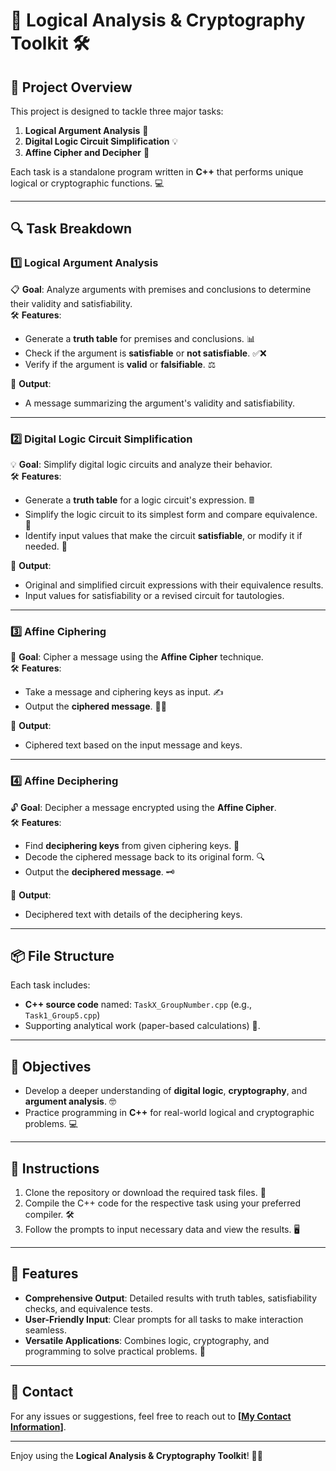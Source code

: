 # 🎯 Logical Analysis & Cryptography Toolkit 🛠️

## 🚀 Project Overview
This project is designed to tackle three major tasks:
1. **Logical Argument Analysis** 🧠
2. **Digital Logic Circuit Simplification** 💡
3. **Affine Cipher and Decipher** 🔐

Each task is a standalone program written in **C++** that performs unique logical or cryptographic functions. 💻

---

## 🔍 Task Breakdown

### 1️⃣ **Logical Argument Analysis**
📋 **Goal**: Analyze arguments with premises and conclusions to determine their validity and satisfiability.  
🛠 **Features**:
- Generate a **truth table** for premises and conclusions. 📊
- Check if the argument is **satisfiable** or **not satisfiable**. ✅❌
- Verify if the argument is **valid** or **falsifiable**. ⚖️

📄 **Output**:
- A message summarizing the argument's validity and satisfiability.

---

### 2️⃣ **Digital Logic Circuit Simplification**
💡 **Goal**: Simplify digital logic circuits and analyze their behavior.  
🛠 **Features**:
- Generate a **truth table** for a logic circuit's expression. 🖩
- Simplify the logic circuit to its simplest form and compare equivalence. 🧮
- Identify input values that make the circuit **satisfiable**, or modify it if needed. 🔧

📄 **Output**:
- Original and simplified circuit expressions with their equivalence results.
- Input values for satisfiability or a revised circuit for tautologies.

---

### 3️⃣ **Affine Ciphering**
🔐 **Goal**: Cipher a message using the **Affine Cipher** technique.  
🛠 **Features**:
- Take a message and ciphering keys as input. ✍️
- Output the **ciphered message**. 🕵️‍♂️

📄 **Output**:
- Ciphered text based on the input message and keys.

---

### 4️⃣ **Affine Deciphering**
🔓 **Goal**: Decipher a message encrypted using the **Affine Cipher**.  
🛠 **Features**:
- Find **deciphering keys** from given ciphering keys. 🔑
- Decode the ciphered message back to its original form. 🔍
- Output the **deciphered message**. 🗝️

📄 **Output**:
- Deciphered text with details of the deciphering keys.

---

## 📦 File Structure
Each task includes:
- **C++ source code** named: `TaskX_GroupNumber.cpp` (e.g., `Task1_Group5.cpp`)
- Supporting analytical work (paper-based calculations) 📜.

---

## 🎯 Objectives
- Develop a deeper understanding of **digital logic**, **cryptography**, and **argument analysis**. 🤓
- Practice programming in **C++** for real-world logical and cryptographic problems. 💻

---

## 📝 Instructions
1. Clone the repository or download the required task files. 📂
2. Compile the C++ code for the respective task using your preferred compiler. 🛠️
3. Follow the prompts to input necessary data and view the results. 🖥️

---

## 🎉 Features
- **Comprehensive Output**: Detailed results with truth tables, satisfiability checks, and equivalence tests.
- **User-Friendly Input**: Clear prompts for all tasks to make interaction seamless.
- **Versatile Applications**: Combines logic, cryptography, and programming to solve practical problems. 🧩

---

## 📧 Contact
For any issues or suggestions, feel free to reach out to **[[My Contact Information](https://github.com/shahed137003)]**.

---

Enjoy using the **Logical Analysis & Cryptography Toolkit**! 🚀✨
